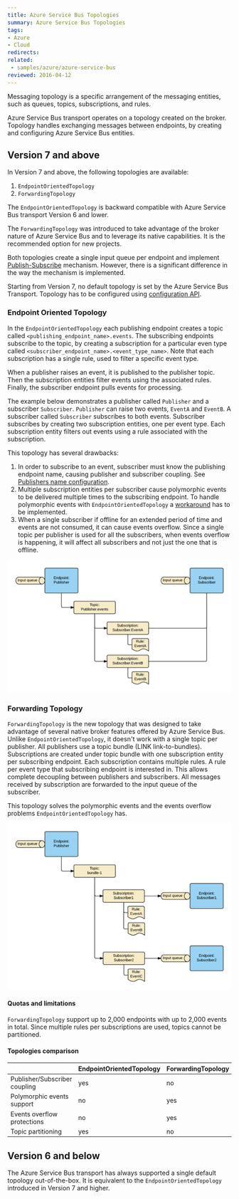 ```yaml
---
title: Azure Service Bus Topologies
summary: Azure Service Bus Topologies
tags:
- Azure
- Cloud
redirects:
related:
 - samples/azure/azure-service-bus
reviewed: 2016-04-12
---
```


Messaging topology is a specific arrangement of the messaging entities, such as queues, topics, subscriptions, and rules.

Azure Service Bus transport operates on a topology created on the broker. Topology handles exchanging messages between endpoints, by creating and configuring Azure Service Bus entities.


## Version 7 and above

In Version 7 and above, the following topologies are available:

 1. `EndpointOrientedTopology`
 1. `ForwardingTopology`

The `EndpointOrientedTopology` is backward compatible with Azure Service Bus transport Version 6 and lower.

The `ForwardingTopology` was introduced to take advantage of the broker nature of Azure Service Bus and to leverage its native capabilities. It is the recommended option for new projects.

Both topologies create a single input queue per endpoint and implement [Publish-Subscribe](/nservicebus/messaging/publish-subscribe/) mechanism. However, there is a significant difference in the way the mechanism is implemented.

Starting from Version 7, no default topology is set by the Azure Service Bus Transport. Topology has to be configured using [configuration API](/nservicebus/azure-servicebus/configuration.md).


### Endpoint Oriented Topology

In the `EndpointOrientedTopology` each publishing endpoint creates a topic called `<publishing_endpoint_name>.events`. The subscribing endpoints subscribe to the topic, by creating a subscription for a particular even type called `<subscriber_endpoint_name>.<event_type_name>`. Note that each subscription has a single rule, used to filter a specific event type.

When a publisher raises an event, it is published to the publisher topic. Then the subscription entities filter events using the associated rules. Finally, the subscriber endpoint pulls events for processing.

The example below demonstrates a publisher called `Publisher` and a subscriber `Subscriber`. `Publisher` can raise two events, `EventA` and `EventB`. A subscriber called `Subscriber` subscribes to both events. Subscriber subscribes by creating two subscription entities, one per event type. Each subscription entity filters out events using a rule associated with the subscription.

This topology has several drawbacks:

 1. In order to subscribe to an event, subscriber must know the publishing endpoint name, causing publisher and subscriber coupling. See [Publishers name configuration](/nservicebus/azure-servicebus/publisher-names-configuration.md).
 1. Multiple subscription entities per subscriber cause polymorphic events to be delivered multiple times to the subscribing endpoint. To handle polymorphic events with `EndpointOrientedTopology` a [workaround](/samples/azure/polymorphic-events-asb/) has to be implemented.
 1. When a single subscriber if offline for an extended period of time and events are not consumed, it can cause events overflow. Since a single topic per publisher is used for all the subscribers, when events overflow is happening, it will affect all subscribers and not just the one that is offline.

![EndpointOrientedTopology](endpoint-oriented-topology.png "width=50%")


### Forwarding Topology

`ForwardingTopology` is the new topology that was designed to take advantage of several native broker features offered by Azure Service Bus. Unlike `EndpointOrientedTopology`, it doesn't work with a single topic per publisher. All publishers use a topic bundle (LINK link-to-bundles). Subscriptions  are created under topic bundle with one subscription entity per subscribing endpoint. Each subscription contains multiple rules. A rule per event type that subscribing endpoint is interested in. This allows complete decoupling between publishers and subscribers. All messages received by subscription are forwarded to the input queue of the subscriber.

This topology solves the polymorphic events and the events overflow problems `EndpointOrientedTopology` has.

![ForwardingTopology](forwarding-topology.png "width=50%")


#### Quotas and limitations

`ForwardingTopology` support up to 2,000 endpoints with up to 2,000 events in total. Since multiple rules per subscriptions are used, topics cannot be partitioned.


#### Topologies comparison

|                                | EndpointOrientedTopology  | ForwardingTopology |
|--------------------------------|---------------------------|--------------------|
| Publisher/Subscriber coupling  | yes                       | no                 |
| Polymorphic events support     | no                        | yes                |
| Events overflow protections    | no                        | yes                |
| Topic partitioning             | yes                       | no                 |


## Version 6 and below

The Azure Service Bus transport has always supported a single default topology out-of-the-box. It is equivalent to the `EndpointOrientedTopology` introduced in Version 7 and higher.